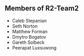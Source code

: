 ## Members of R2-Team2

- Caleb Stepanian
- Seth Norton
- Matthew Forman
- Dmytro Bogatov
- Gareth Solbeck
- Peerapat Luxsuwong

